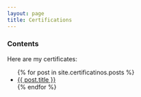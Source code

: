 ```yaml
---
layout: page
title: Certifications
---
```


### Contents

<p>Here are my certificates:</p>

<ul>
  {% for post in site.certificatinos.posts %}
    <li class="spaced">
      <a href="{{ post.url }}">{{ post.title }}</a> 
    </li>
  {% endfor %}
</ul>
